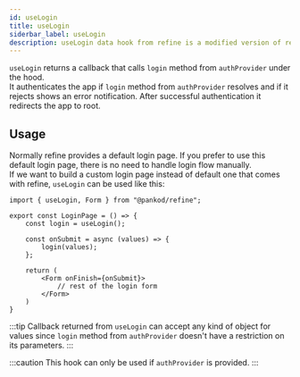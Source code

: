 ```yaml
---
id: useLogin
title: useLogin
siderbar_label: useLogin
description: useLogin data hook from refine is a modified version of react-query's useMutation for create mutations
---
```


`useLogin` returns a callback that calls `login` method from `authProvider` under the hood.  
It authenticates the app if `login` method from `authProvider` resolves and if it rejects shows an error notification. After successful authentication it redirects the app to root.

## Usage

Normally refine provides a default login page. If you prefer to use this default login page, there is no need to handle login flow manually.  
If we want to build a custom login page instead of default one that comes with refine, `useLogin` can be used like this:

```tsx title="pages/customLoginPage"
import { useLogin, Form } from "@pankod/refine";

export const LoginPage = () => {
    const login = useLogin();

    const onSubmit = async (values) => {
        login(values);
    };

    return (
        <Form onFinish={onSubmit}>
            // rest of the login form
        </Form>
    )
}
```

:::tip
Callback returned from `useLogin` can accept any kind of object for values since `login` method from `authProvider` doesn't have a restriction on its parameters.
:::

:::caution
This hook can only be used if `authProvider` is provided.
:::
